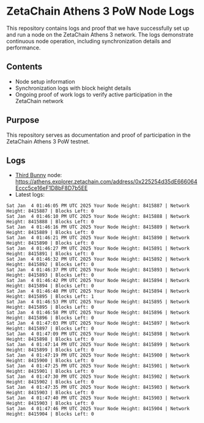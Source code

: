 # ZetaChain Athens 3 PoW Node Logs
This repository contains logs and proof that we have successfully set up and run a node on the ZetaChain Athens 3 network. The logs demonstrate continuous node operation, including synchronization details and performance.

## Contents
- Node setup information
- Synchronization logs with block height details
- Ongoing proof of work logs to verify active participation in the ZetaChain network

## Purpose
This repository serves as documentation and proof of participation in the ZetaChain Athens 3 PoW testnet.

## Logs

- [Third Bunny](https://thirdbunny.xyz/) node: https://athens.explorer.zetachain.com/address/0x225254d35dE666064Eccc5ce16eF1D8bF8D7b5EE
- Latest logs:
```
Sat Jan  4 01:46:05 PM UTC 2025 Your Node Height: 8415887 | Network Height: 8415887 | Blocks Left: 0
Sat Jan  4 01:46:10 PM UTC 2025 Your Node Height: 8415888 | Network Height: 8415888 | Blocks Left: 0
Sat Jan  4 01:46:16 PM UTC 2025 Your Node Height: 8415889 | Network Height: 8415889 | Blocks Left: 0
Sat Jan  4 01:46:21 PM UTC 2025 Your Node Height: 8415890 | Network Height: 8415890 | Blocks Left: 0
Sat Jan  4 01:46:27 PM UTC 2025 Your Node Height: 8415891 | Network Height: 8415891 | Blocks Left: 0
Sat Jan  4 01:46:32 PM UTC 2025 Your Node Height: 8415892 | Network Height: 8415892 | Blocks Left: 0
Sat Jan  4 01:46:37 PM UTC 2025 Your Node Height: 8415893 | Network Height: 8415893 | Blocks Left: 0
Sat Jan  4 01:46:42 PM UTC 2025 Your Node Height: 8415894 | Network Height: 8415894 | Blocks Left: 0
Sat Jan  4 01:46:48 PM UTC 2025 Your Node Height: 8415894 | Network Height: 8415895 | Blocks Left: 1
Sat Jan  4 01:46:53 PM UTC 2025 Your Node Height: 8415895 | Network Height: 8415895 | Blocks Left: 0
Sat Jan  4 01:46:58 PM UTC 2025 Your Node Height: 8415896 | Network Height: 8415896 | Blocks Left: 0
Sat Jan  4 01:47:03 PM UTC 2025 Your Node Height: 8415897 | Network Height: 8415897 | Blocks Left: 0
Sat Jan  4 01:47:09 PM UTC 2025 Your Node Height: 8415898 | Network Height: 8415898 | Blocks Left: 0
Sat Jan  4 01:47:14 PM UTC 2025 Your Node Height: 8415899 | Network Height: 8415899 | Blocks Left: 0
Sat Jan  4 01:47:19 PM UTC 2025 Your Node Height: 8415900 | Network Height: 8415900 | Blocks Left: 0
Sat Jan  4 01:47:25 PM UTC 2025 Your Node Height: 8415901 | Network Height: 8415901 | Blocks Left: 0
Sat Jan  4 01:47:30 PM UTC 2025 Your Node Height: 8415902 | Network Height: 8415902 | Blocks Left: 0
Sat Jan  4 01:47:35 PM UTC 2025 Your Node Height: 8415903 | Network Height: 8415903 | Blocks Left: 0
Sat Jan  4 01:47:40 PM UTC 2025 Your Node Height: 8415903 | Network Height: 8415903 | Blocks Left: 0
Sat Jan  4 01:47:46 PM UTC 2025 Your Node Height: 8415904 | Network Height: 8415904 | Blocks Left: 0
```

